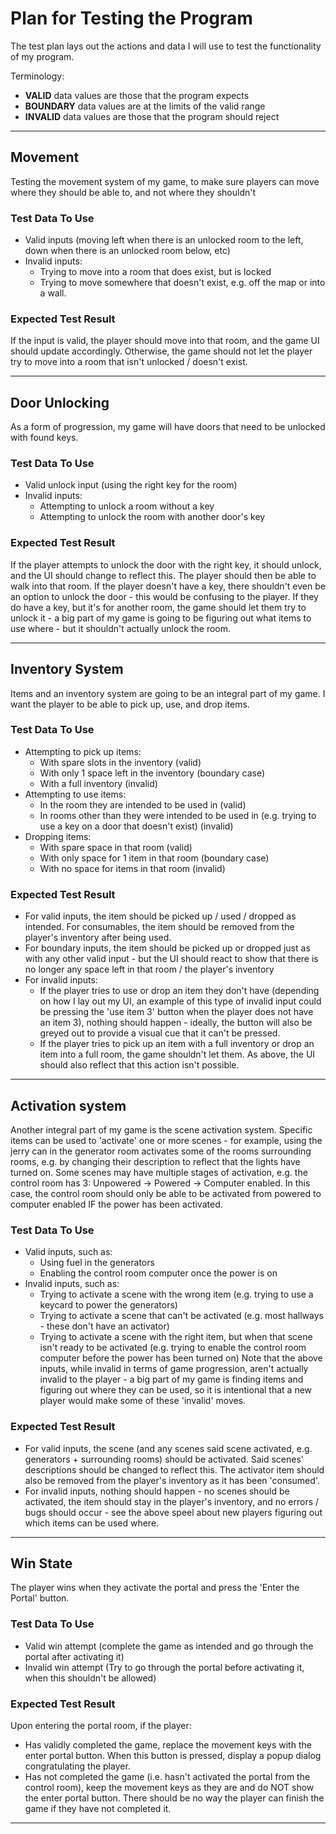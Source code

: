 # Plan for Testing the Program

The test plan lays out the actions and data I will use to test the functionality of my program.

Terminology:

- **VALID** data values are those that the program expects
- **BOUNDARY** data values are at the limits of the valid range
- **INVALID** data values are those that the program should reject

---

## Movement

Testing the movement system of my game, to make sure players can move where they should be able to, and not where they shouldn't

### Test Data To Use

- Valid inputs (moving left when there is an unlocked room to the left, down when there is an unlocked room below, etc)
- Invalid inputs:
  - Trying to move into a room that does exist, but is locked
  - Trying to move somewhere that doesn't exist, e.g. off the map or into a wall.

### Expected Test Result

If the input is valid, the player should move into that room, and the game UI should update accordingly. Otherwise, the game should not let the player try to move into a room that isn't unlocked / doesn't exist.

---

## Door Unlocking

As a form of progression, my game will have doors that need to be unlocked with found keys.

### Test Data To Use

- Valid unlock input (using the right key for the room)
- Invalid inputs:
  - Attempting to unlock a room without a key
  - Attempting to unlock the room with another door's key

### Expected Test Result

If the player attempts to unlock the door with the right key, it should unlock, and the UI should change to reflect this. The player should then be able to walk into that room. If the player doesn't have a key, there shouldn't even be an option to unlock the door - this would be confusing to the player. If they do have a key, but it's for another room, the game should let them try to unlock it - a big part of my game is going to be figuring out what items to use where - but it shouldn't actually unlock the room.

---

## Inventory System

Items and an inventory system are going to be an integral part of my game. I want the player to be able to pick up, use, and drop items.

### Test Data To Use

- Attempting to pick up items:
  - With spare slots in the inventory (valid)
  - With only 1 space left in the inventory (boundary case)
  - With a full inventory (invalid)
- Attempting to use items:
  - In the room they are intended to be used in (valid)
  - In rooms other than they were intended to be used in (e.g. trying to use a key on a door that doesn't exist) (invalid)
- Dropping items:
  - With spare space in that room (valid)
  - With only space for 1 item in that room (boundary case)
  - With no space for items in that room (invalid)

### Expected Test Result

- For valid inputs, the item should be picked up / used / dropped as intended. For consumables, the item should be removed from the player's inventory after being used.
- For boundary inputs, the item should be picked up or dropped just as with any other valid input - but the UI should react to show that there is no longer any space left in that room / the player's inventory
- For invalid inputs:
  - If the player tries to use or drop an item they don't have (depending on how I lay out my UI, an example of this type of invalid input could be pressing the 'use item 3' button when the player does not have an item 3), nothing should happen - ideally, the button will also be greyed out to provide a visual cue that it can't be pressed.
  - If the player tries to pick up an item with a full inventory or drop an item into a full room, the game shouldn't let them. As above, the UI should also reflect that this action isn't possible.

---

## Activation system

Another integral part of my game is the scene activation system. Specific items can be used to 'activate' one or more scenes - for example, using the jerry can in the generator room activates some of the rooms surrounding rooms, e.g. by changing their description to reflect that the lights have turned on. Some scenes may have multiple stages of activation, e.g. the control room has 3: Unpowered -> Powered -> Computer enabled. In this case, the control room should only be able to be activated from powered to computer enabled IF the power has been activated.

### Test Data To Use

- Valid inputs, such as:
  - Using fuel in the generators
  - Enabling the control room computer once the power is on
- Invalid inputs, such as:
  - Trying to activate a scene with the wrong item (e.g. trying to use a keycard to power the generators)
  - Trying to activate a scene that can't be activated (e.g. most hallways - these don't have an activator)
  - Trying to activate a scene with the right item, but when that scene isn't ready to be activated (e.g. trying to enable the control room computer before the power has been turned on)
Note that the above inputs, while invalid in terms of game progression, aren't actually invalid to the player - a big part of my game is finding items and figuring out where they can be used, so it is intentional that a new player would make some of these 'invalid' moves.

### Expected Test Result

- For valid inputs, the scene (and any scenes said scene activated, e.g. generators + surrounding rooms) should be activated. Said scenes' descriptions should be changed to reflect this. The activator item should also be removed from the player's inventory as it has been 'consumed'.
- For invalid inputs, nothing should happen - no scenes should be activated, the item should stay in the player's inventory, and no errors / bugs should occur - see the above speel about new players figuring out which items can be used where.

---

## Win State

The player wins when they activate the portal and press the 'Enter the Portal' button.

### Test Data To Use

- Valid win attempt (complete the game as intended and go through the portal after activating it)
- Invalid win attempt (Try to go through the portal before activating it, when this shouldn't be allowed)

### Expected Test Result

Upon entering the portal room, if the player:
  - Has validly completed the game, replace the movement keys with the enter portal button. When this button is pressed, display a popup dialog congratulating the player.
  - Has not completed the game (i.e. hasn't activated the portal from the control room), keep the movement keys as they are and do NOT show the enter portal button. There should be no way the player can finish the game if they have not completed it.

---

